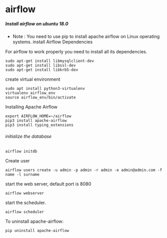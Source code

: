 # airflow
##### Install airflow on ubuntu 18.0

* Note : You need to use pip to install apache airflow on Linux operating systems.
 install Airflow Dependencies

For airflow to work properly you need to install all its dependencies.

```
sudo apt-get install libmysqlclient-dev
sudo apt-get install libssl-dev
sudo apt-get install libkrb5-dev
```


create virtual environment
```
sudo apt install python3-virtualenv
virtualenv airflow_env
source airflow_env/bin/activate
```

Installing Apache Airflow
```
export AIRFLOW_HOME=~/airflow
pip3 install apache-airflow
pip3 install typing_extensions
```
###### initialize the database
```
airflow initdb
```

Create user
```
airflow users create -u admin -p admin -r admin -e admin@admin.com -f name -l surname
```
start the web server, default port is 8080
```
airflow webserver 
```

start the scheduler. 
```
airflow scheduler
```

To uninstall apache-airflow:
```
pip uninstall apache-airflow
```
